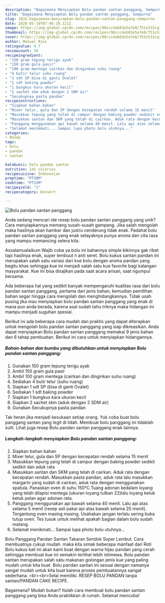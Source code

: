 ```yaml
---
description: "Bagaimana Menyiapkan Bolu pandan santan panggang, Sempurna"
title: "Bagaimana Menyiapkan Bolu pandan santan panggang, Sempurna"
slug: 1832-bagaimana-menyiapkan-bolu-pandan-santan-panggang-sempurna
date: 2020-05-19T07:46:29.121Z
image: https://img-global.cpcdn.com/recipes/98ccc4ab03e5a7e8/751x532cq70/bolu-pandan-santan-panggang-foto-resep-utama.jpg
thumbnail: https://img-global.cpcdn.com/recipes/98ccc4ab03e5a7e8/751x532cq70/bolu-pandan-santan-panggang-foto-resep-utama.jpg
cover: https://img-global.cpcdn.com/recipes/98ccc4ab03e5a7e8/751x532cq70/bolu-pandan-santan-panggang-foto-resep-utama.jpg
author: Manuel Rios
ratingvalue: 4.7
reviewcount: 10
recipeingredient:
- "150 gram tepung terigu ayak"
- "150 gram gula pasir"
- "100 gram mentega cairkan dan dinginkan suhu ruang"
- "4 butir telur suhu ruang"
- "1 sdt SP bisa di ganti Ovalet"
- "1 sdt baking powder"
- "1 bungkus kara ukuran kecil"
- "2 sachet skm aduk dengan 2 SDM air"
- "Secukupnya pasta pandan"
recipeinstructions:
- "Siapkan bahan bahan"
- "Mixer telur, gula dan SP dengan kecepatan rendah selama 15 menit"
- "Masukkan tepung yang telah di campur dengan baking powder sedikit sedikit dan aduk rata"
- "Masukkan santan dan SKM yang telah di cairkan. Aduk rata dengan kecepatan rendah. Masukkan pasta pandan, aduk rata lalu masukkan margarin yang sudah di cairkan, aduk rata dengan menggunakan spatula. Panaskan oven di suhu 150°C.Tuang adonan kedalam loyang yang telah dilapisi mentega (ukuran loyang tulban 22)lalu loyang ketuk ketuk pelan agar adonan rata."
- "Panggang menggunakan api bawah selama 40 menit. Lalu api atas selama 5 menit (resep asli pakai api atas bawah selama 20 menit). Tergantung oven masing masing. Usahakan jangan terlalu sering buka tutup oven. Tes tusuk untuk melihat apakah bagian dalam bolu sudah matang."
- "Selamat menikmati... Sampai lupa photo bolu utuhnya..."
categories:
- Resep
tags:
- bolu
- pandan
- santan

katakunci: bolu pandan santan 
nutrition: 141 calories
recipecuisine: Indonesian
preptime: "PT38M"
cooktime: "PT33M"
recipeyield: "1"
recipecategory: Dessert

---
```



![Bolu pandan santan panggang](https://img-global.cpcdn.com/recipes/98ccc4ab03e5a7e8/751x532cq70/bolu-pandan-santan-panggang-foto-resep-utama.jpg)

Anda sedang mencari ide resep bolu pandan santan panggang yang unik? Cara menyiapkannya memang susah-susah gampang. Jika salah mengolah maka hasilnya akan hambar dan justru cenderung tidak enak. Padahal bolu pandan santan panggang yang enak selayaknya punya aroma dan cita rasa yang mampu memancing selera kita.

Assalamualaikum Wajib coba ya.bolu ini bahannya simple bikinnya gak ribet tapi hasilnya enak, super lembuut n anti seret. Bolu kukus santan pandan ini merupakan salah satu variasi dari kue bolu dengan aroma pandan yang begitu khas sehingga kue ini menjadi salah satu kue favorite bagi kalangan masyarakat. Kue ini bisa disajikan pada saat acara arisan, saat ngumpul bersama.

Ada beberapa hal yang sedikit banyak mempengaruhi kualitas rasa dari bolu pandan santan panggang, pertama dari jenis bahan, kemudian pemilihan bahan segar hingga cara mengolah dan menghidangkannya. Tidak usah pusing jika mau menyiapkan bolu pandan santan panggang yang enak di mana pun anda berada, karena asal sudah tahu triknya maka hidangan ini mampu menjadi suguhan spesial.


Berikut ini ada beberapa cara mudah dan praktis yang dapat diterapkan untuk mengolah bolu pandan santan panggang yang siap dikreasikan. Anda dapat menyiapkan Bolu pandan santan panggang memakai 9 jenis bahan dan 6 tahap pembuatan. Berikut ini cara untuk menyiapkan hidangannya.

<!--inarticleads1-->

##### Bahan-bahan dan bumbu yang dibutuhkan untuk menyiapkan Bolu pandan santan panggang:

1. Gunakan 150 gram tepung terigu ayak
1. Ambil 150 gram gula pasir
1. Ambil 100 gram mentega (cairkan dan dinginkan suhu ruang)
1. Sediakan 4 butir telur (suhu ruang)
1. Siapkan 1 sdt SP (bisa di ganti Ovalet)
1. Sediakan 1 sdt baking powder
1. Siapkan 1 bungkus kara ukuran kecil
1. Siapkan 2 sachet skm (aduk dengan 2 SDM air)
1. Gunakan Secukupnya pasta pandan


Tak heran jika menjadi kesukaan setiap orang. Yuk coba buat bolu panggang santan yang legit di lidah. Membuat bolu panggang ini tidaklah sulit. Lihat juga resep Bolu pandan santan panggang enak lainnya. 

<!--inarticleads2-->

##### Langkah-langkah menyiapkan Bolu pandan santan panggang:

1. Siapkan bahan bahan
1. Mixer telur, gula dan SP dengan kecepatan rendah selama 15 menit
1. Masukkan tepung yang telah di campur dengan baking powder sedikit sedikit dan aduk rata
1. Masukkan santan dan SKM yang telah di cairkan. Aduk rata dengan kecepatan rendah. Masukkan pasta pandan, aduk rata lalu masukkan margarin yang sudah di cairkan, aduk rata dengan menggunakan spatula. Panaskan oven di suhu 150°C.Tuang adonan kedalam loyang yang telah dilapisi mentega (ukuran loyang tulban 22)lalu loyang ketuk ketuk pelan agar adonan rata.
1. Panggang menggunakan api bawah selama 40 menit. Lalu api atas selama 5 menit (resep asli pakai api atas bawah selama 20 menit). Tergantung oven masing masing. Usahakan jangan terlalu sering buka tutup oven. Tes tusuk untuk melihat apakah bagian dalam bolu sudah matang.
1. Selamat menikmati... Sampai lupa photo bolu utuhnya...


Bolu Panggang Pandan Santan Takaran Sendok Super Lembut. Cara membuatnya cukup mudah. maka kita simak beberapa manfaat dari Roti Bolu kukus kali ini akan kami buat dengan warna hijau pandan yang cerah sehingga membuat kue ini semakin terlihat lebih istimewa. Bolu pandan santan merupakan salah satu makanan golongan jenis kue yang paling mudah untuk kita buat. Bolu pandan santan ini sesuai dengan namanya sangat mudah untuk kita buat karena proses pembuatannya sangat sederhana. &lt;br&gt;&lt;br&gt;Selai memiliki. RESEP BOLU PANDAN tanpa santan/PANDAN CAKE RECIPE. 

Bagaimana? Mudah bukan? Itulah cara membuat bolu pandan santan panggang yang bisa Anda praktikkan di rumah. Selamat mencoba!
